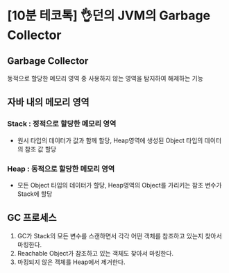 # [10분 테코톡] 👌던의 JVM의 Garbage Collector
## Garbage Collector
동적으로 할당한 메모리 영역 중 사용하지 않는 영역을 탐지하여 해제하는 기능

## 자바 내의 메모리 영역
### Stack : 정적으로 할당한 메모리 영역
- 원시 타입의 데이터가 값과 함께 할당, Heap영역에 생성된 Object 타입의 데이터의 참조 값 할당
### Heap : 동적으로 할당한 메모리 영역
- 모든 Object 타입의 데이터가 할당, Heap영역의 Object를 가리키는 참조 변수가 Stack에 할당

## GC 프로세스
1. GC가 Stack의 모든 변수를 스캔하면서 각각 어떤 객체를 참조하고 있는지 찾아서 마킹한다.
2. Reachable Object가 참조하고 있는 객체도 찾아서 마킹한다.
3. 마킹되지 않은 객체를 Heap에서 제거한다.